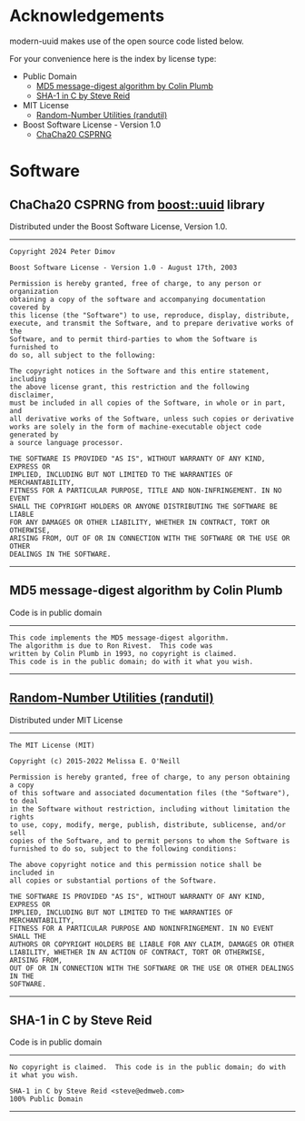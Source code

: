 # Acknowledgements

modern-uuid makes use of the open source code listed below.


For your convenience here is the index by license type:

* Public Domain
  * [MD5 message-digest algorithm by Colin Plumb](#md5-message-digest-algorithm-by-colin-plumb)
  * [SHA-1 in C by Steve Reid](#sha-1-in-c-by-steve-reid)
* MIT License
  * [Random-Number Utilities (randutil)](#random-number-utilities-randutil)
* Boost Software License - Version 1.0
  * [ChaCha20 CSPRNG](#chacha20-csprng-from-boostuuid-library)
  

# Software

## ChaCha20 CSPRNG from [boost::uuid](https://github.com/boostorg/uuid) library

Distributed under the Boost Software License, Version 1.0.

----
```
Copyright 2024 Peter Dimov

Boost Software License - Version 1.0 - August 17th, 2003

Permission is hereby granted, free of charge, to any person or organization
obtaining a copy of the software and accompanying documentation covered by
this license (the "Software") to use, reproduce, display, distribute,
execute, and transmit the Software, and to prepare derivative works of the
Software, and to permit third-parties to whom the Software is furnished to
do so, all subject to the following:

The copyright notices in the Software and this entire statement, including
the above license grant, this restriction and the following disclaimer,
must be included in all copies of the Software, in whole or in part, and
all derivative works of the Software, unless such copies or derivative
works are solely in the form of machine-executable object code generated by
a source language processor.

THE SOFTWARE IS PROVIDED "AS IS", WITHOUT WARRANTY OF ANY KIND, EXPRESS OR
IMPLIED, INCLUDING BUT NOT LIMITED TO THE WARRANTIES OF MERCHANTABILITY,
FITNESS FOR A PARTICULAR PURPOSE, TITLE AND NON-INFRINGEMENT. IN NO EVENT
SHALL THE COPYRIGHT HOLDERS OR ANYONE DISTRIBUTING THE SOFTWARE BE LIABLE
FOR ANY DAMAGES OR OTHER LIABILITY, WHETHER IN CONTRACT, TORT OR OTHERWISE,
ARISING FROM, OUT OF OR IN CONNECTION WITH THE SOFTWARE OR THE USE OR OTHER
DEALINGS IN THE SOFTWARE.
```
----

## MD5 message-digest algorithm by Colin Plumb
  
Code is in public domain

----
```
This code implements the MD5 message-digest algorithm.
The algorithm is due to Ron Rivest.  This code was
written by Colin Plumb in 1993, no copyright is claimed.
This code is in the public domain; do with it what you wish.
```
----

## [Random-Number Utilities (randutil)](https://gist.github.com/imneme/540829265469e673d045)

Distributed under MIT License

----
```
The MIT License (MIT)

Copyright (c) 2015-2022 Melissa E. O'Neill

Permission is hereby granted, free of charge, to any person obtaining a copy
of this software and associated documentation files (the "Software"), to deal
in the Software without restriction, including without limitation the rights
to use, copy, modify, merge, publish, distribute, sublicense, and/or sell
copies of the Software, and to permit persons to whom the Software is
furnished to do so, subject to the following conditions:

The above copyright notice and this permission notice shall be included in
all copies or substantial portions of the Software.

THE SOFTWARE IS PROVIDED "AS IS", WITHOUT WARRANTY OF ANY KIND, EXPRESS OR
IMPLIED, INCLUDING BUT NOT LIMITED TO THE WARRANTIES OF MERCHANTABILITY,
FITNESS FOR A PARTICULAR PURPOSE AND NONINFRINGEMENT. IN NO EVENT SHALL THE
AUTHORS OR COPYRIGHT HOLDERS BE LIABLE FOR ANY CLAIM, DAMAGES OR OTHER
LIABILITY, WHETHER IN AN ACTION OF CONTRACT, TORT OR OTHERWISE, ARISING FROM,
OUT OF OR IN CONNECTION WITH THE SOFTWARE OR THE USE OR OTHER DEALINGS IN THE
SOFTWARE.
```
----

## SHA-1 in C by Steve Reid

Code is in public domain

----
```
No copyright is claimed.  This code is in the public domain; do with
it what you wish.

SHA-1 in C by Steve Reid <steve@edmweb.com>
100% Public Domain
```
----


